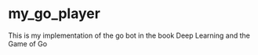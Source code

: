 # my_go_player
This is my implementation of the go bot in the book Deep Learning and the Game of Go
